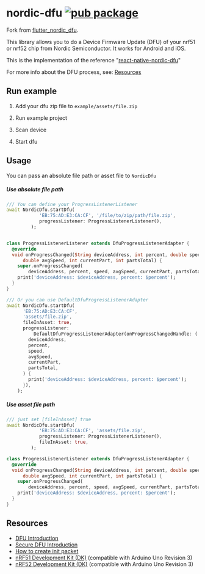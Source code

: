 # nordic-dfu [![pub package](https://img.shields.io/pub/v/nordic_dfu.svg)](https://pub.dev/packages/nordic_dfu)

Fork from [flutter_nordic_dfu](https://pub.dev/packages/flutter_nordic_dfu).

This library allows you to do a Device Firmware Update (DFU) of your nrf51 or
nrf52 chip from Nordic Semiconductor. It works for Android and iOS.

This is the implementation of the reference "[react-native-nordic-dfu](https://github.com/Pilloxa/react-native-nordic-dfu)"

For more info about the DFU process, see: [Resources](#resources)

## Run example

1. Add your dfu zip file to `example/assets/file.zip`

2. Run example project

3. Scan device

4. Start dfu


## Usage

You can pass an absolute file path or asset file to `NordicDfu`

##### Use absolute file path

```dart
/// You can define your ProgressListenerListener
await NordicDfu.startDfu(
            'EB:75:AD:E3:CA:CF', '/file/to/zip/path/file.zip',
            progressListener: ProgressListenerListener(),
         );


class ProgressListenerListener extends DfuProgressListenerAdapter {
  @override
  void onProgressChanged(String deviceAddress, int percent, double speed,
      double avgSpeed, int currentPart, int partsTotal) {
    super.onProgressChanged(
        deviceAddress, percent, speed, avgSpeed, currentPart, partsTotal);
    print('deviceAddress: $deviceAddress, percent: $percent');
  }
}

/// Or you can use DefaultDfuProgressListenerAdapter
await NordicDfu.startDfu(
      'EB:75:AD:E3:CA:CF',
      'assets/file.zip',
      fileInAsset: true,
      progressListener:
          DefaultDfuProgressListenerAdapter(onProgressChangedHandle: (
        deviceAddress,
        percent,
        speed,
        avgSpeed,
        currentPart,
        partsTotal,
      ) {
        print('deviceAddress: $deviceAddress, percent: $percent');
      }),
    );
```

##### Use asset file path

```dart
/// just set [fileInAsset] true
await NordicDfu.startDfu(
            'EB:75:AD:E3:CA:CF', 'assets/file.zip',
            progressListener: ProgressListenerListener(),
            fileInAsset: true,
         );

class ProgressListenerListener extends DfuProgressListenerAdapter {
  @override
  void onProgressChanged(String deviceAddress, int percent, double speed,
      double avgSpeed, int currentPart, int partsTotal) {
    super.onProgressChanged(
        deviceAddress, percent, speed, avgSpeed, currentPart, partsTotal);
    print('deviceAddress: $deviceAddress, percent: $percent');
  }
}
```

## Resources

-   [DFU Introduction](https://infocenter.nordicsemi.com/topic/com.nordic.infocenter.sdk5.v11.0.0/examples_ble_dfu.html?cp=6_0_0_4_3_1 "BLE Bootloader/DFU")
-   [Secure DFU Introduction](https://infocenter.nordicsemi.com/topic/com.nordic.infocenter.sdk5.v12.0.0/ble_sdk_app_dfu_bootloader.html?cp=4_0_0_4_3_1 "BLE Secure DFU Bootloader")
-   [How to create init packet](https://github.com/NordicSemiconductor/Android-nRF-Connect/tree/master/init%20packet%20handling "Init packet handling")
-   [nRF51 Development Kit (DK)](https://www.nordicsemi.com/eng/Products/nRF51-DK "nRF51 DK") (compatible with Arduino Uno Revision 3)
-   [nRF52 Development Kit (DK)](https://www.nordicsemi.com/eng/Products/Bluetooth-Smart-Bluetooth-low-energy/nRF52-DK "nRF52 DK") (compatible with Arduino Uno Revision 3)

